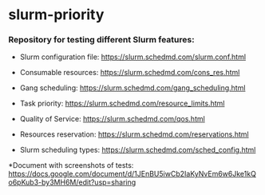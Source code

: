 # slurm-priority

### Repository for testing different Slurm features: 

- Slurm configuration file: https://slurm.schedmd.com/slurm.conf.html

- Consumable resources: https://slurm.schedmd.com/cons_res.html

- Gang scheduling: https://slurm.schedmd.com/gang_scheduling.html

- Task priority: https://slurm.schedmd.com/resource_limits.html

- Quality of Service: https://slurm.schedmd.com/qos.html

- Resources reservation: https://slurm.schedmd.com/reservations.html

- Slurm scheduling types: https://slurm.schedmd.com/sched_config.html

*Document with screenshots of tests: https://docs.google.com/document/d/1JEnBU5iwCb2IaKyNvEm6w6Jke1kQo6pKub3-by3MH6M/edit?usp=sharing 
